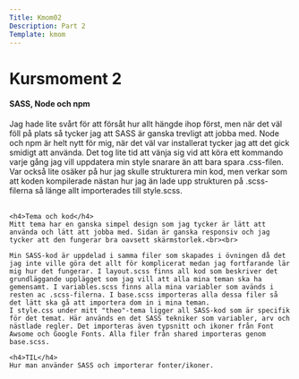 ```yaml
---
Title: Kmom02
Description: Part 2
Template: kmom
---
```


Kursmoment 2
==================

<div class="report-text">
    <h4>SASS, Node och npm</h4>
    Jag hade lite svårt för att försåt hur allt hängde ihop först, men när det väl föll på plats så tycker jag att SASS är ganska trevligt att jobba med. 
    Node och npm är helt nytt för mig, när det väl var installerat tycker jag att det gick smidigt att använda. 
    Det tog lite tid att vänja sig vid att köra ett kommando varje gång jag vill uppdatera min style snarare än att bara spara .css-filen. 
    Var också lite osäker på hur jag skulle strukturera min kod, men verkar som att koden kompilerade nästan hur jag än lade upp strukturen på .scss-filerna så länge allt importerades till style.scss.<br><br>

    <h4>Tema och kod</h4>
    Mitt tema har en ganska simpel design som jag tycker är lätt att använda och lätt att jobba med. Sidan är ganska responsiv och jag tycker att den fungerar bra oavsett skärmstorlek.<br><br>

    Min SASS-kod är uppdelad i samma filer som skapades i övningen då det jag inte ville göra det allt för komplicerat medan jag fortfarande lär mig hur det fungerar. I layout.scss finns all kod som beskriver det grundläggande upplägget som jag vill att alla mina teman ska ha gemensamt. I variables.scss finns alla mina variabler som avänds i resten ac .scss-filerna. I base.scss importeras alla dessa filer så det lätt ska gå att importera dom in i mina teman.
    I style.css under mitt "theo"-tema ligger all SASS-kod som är specifik för det temat. Här används en det SASS tekniker som variabler, arv och nästlade regler. Det importeras även typsnitt och ikoner från Font Awsome och Google Fonts. Alla filer från shared importeras genom base.scss.

    <h4>TIL</h4>
    Hur man använder SASS och importerar fonter/ikoner.
</div>